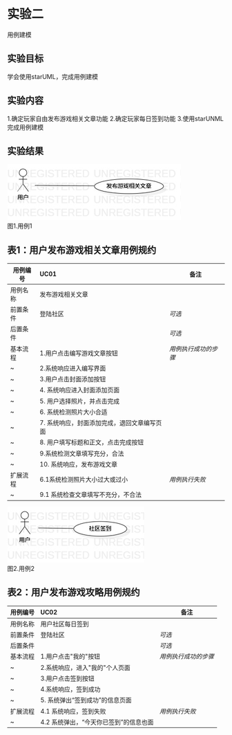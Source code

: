 # 实验二
用例建模
## 实验目标
学会使用starUML，完成用例建模
## 实验内容
1.确定玩家自由发布游戏相关文章功能
2.确定玩家每日签到功能
3.使用starUNML完成用例建模
## 实验结果
![用例图1](./lab2UseCaseDiagram1.jpg)  
图1.用例1
## 表1：用户发布游戏相关文章用例规约  

用例编号  | UC01 | 备注  
-|:-|-  
用例名称  | 发布游戏相关文章  |   
前置条件  |   登陆社区   | *可选*   
后置条件  |      | *可选*   
基本流程  | 1.用户点击编写游戏文章按钮  |*用例执行成功的步骤*    
~| 2.系统响应进入编写界面 |   
~| 3.用户点击封面添加按钮   |  
~| 4. 系统响应进入封面添加页面 |
~| 5. 用户选择照片，并点击完成  |
~| 6. 系统检测照片大小合适 | 
~| 7. 系统响应，封面添加完成，退回文章编写页面  |
~| 8. 用户填写标题和正文，点击完成按钮  |
~| 9.系统检测文章填写充分，合法  |   
~| 10. 系统响应，发布游戏文章  |  
扩展流程  | 6.1系统检测照片大小过大或过小 |*用例执行失败*    
~|  9.1 系统检查文章填写不充分，不合法  |  

![用例图2](./lab2UseCaseDiagram2.jpg)  
图2.用例2
## 表2：用户发布游戏攻略用例规约  

用例编号  | UC02 | 备注  
-|:-|-  
用例名称  | 用户社区每日签到  |   
前置条件  |   登陆社区   | *可选*   
后置条件  |      | *可选*   
基本流程  | 1.用户点击"我的"按钮 |*用例执行成功的步骤*    
~| 2.系统响应，进入"我的"个人页面  |   
~| 3.用户点击签到按钮  |   
~| 4.系统响应，签到成功  |   
~| 5. 系统弹出“签到成功”的信息页面 |  
扩展流程  | 4.1 系统响应，签到失败  |*用例执行失败*    
~| 4.2 系统弹出，“今天你已签到”的信息也面  |  

  
